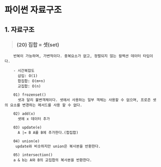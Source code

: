 # 파이썬 자료구조 

## 1. 자료구조
>   ### (20) 집합 = 셋(set)
        반복이 가능하며, 가변적이다. 중복요소가 없고, 정렬되지 않는 컬렉션 데이터 타입이다. 

        - 시간복잡도
          삽입: O(1)
          합집합: O(m+n)
          교집합: O(n)

        01) frozenset()
          셋과 달리 불변객체이다. 셋에서 사용하는 일부 객체는 사용할 수 없으며, 프로즌 셋의 요소를 변경하는 메서드를 사용 할 수 없다.
        
        02) add(x)
          셋에 x 데이터 추가

        03) update(e)
          A |= B A를 B에 추가한다.(합집합)

        04) union(e)
         update와 비슷하지만 union은 복사본을 반환한다.

        05) intersection()
        a & b는 A와 B의 교집합의 복사본을 반환한다.

